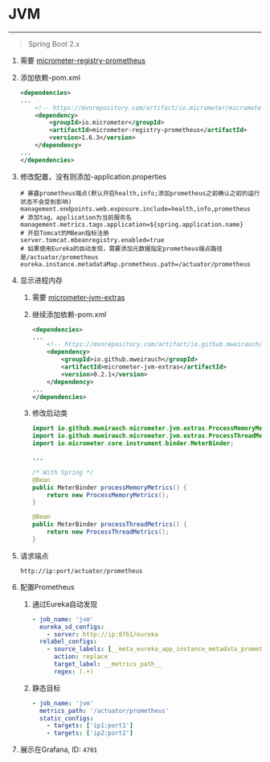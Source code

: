# JVM

---

> Spring Boot 2.x

1. 需要 [micrometer-registry-prometheus](https://micrometer.io/docs/registry/prometheus)

2. 添加依赖-pom.xml

    ```xml
    <dependencies>
    ...
        <!-- https://mvnrepository.com/artifact/io.micrometer/micrometer-registry-prometheus -->
        <dependency>
            <groupId>io.micrometer</groupId>
            <artifactId>micrometer-registry-prometheus</artifactId>
            <version>1.6.3</version>
        </dependency>
    ...
    </dependencies>
    ```

3. 修改配置，没有则添加-application.properties

    ```properties
    # 暴露prometheus端点(默认开启health,info;添加prometheus之前确认之前的运行状态不会受到影响)
    management.endpoints.web.exposure.include=health,info,prometheus
    # 添加tag，application为当前服务名
    management.metrics.tags.application=${spring.application.name}
    # 开启Tomcat的MBean指标注册
    server.tomcat.mbeanregistry.enabled=true
    # 如果使用Eureka的自动发现，需要添加元数据指定prometheus端点路径是/actuator/prometheus
    eureka.instance.metadataMap.prometheus.path=/actuator/prometheus
    ```

4. 显示进程内存
   1. 需要 [micrometer-jvm-extras](https://github.com/mweirauch/micrometer-jvm-extras)

   2. 继续添加依赖-pom.xml

        ```xml
        <dependencies>
        ...
            <!-- https://mvnrepository.com/artifact/io.github.mweirauch/micrometer-jvm-extras -->
            <dependency>
                <groupId>io.github.mweirauch</groupId>
                <artifactId>micrometer-jvm-extras</artifactId>
                <version>0.2.1</version>
            </dependency>
        ...
        </dependencies>
        ```

   3. 修改启动类

        ```java
        import io.github.mweirauch.micrometer.jvm.extras.ProcessMemoryMetrics;
        import io.github.mweirauch.micrometer.jvm.extras.ProcessThreadMetrics;
        import io.micrometer.core.instrument.binder.MeterBinder;

        ...

        /* With Spring */
        @Bean
        public MeterBinder processMemoryMetrics() {
            return new ProcessMemoryMetrics();
        }

        @Bean
        public MeterBinder processThreadMetrics() {
            return new ProcessThreadMetrics();
        }
        ```

5. 请求端点

   `http://ip:port/actuator/prometheus`

6. 配置Prometheus
   1. 通过Eureka自动发现

        ```yaml
        - job_name: 'jvm'
          eureka_sd_configs:
            - server: http://ip:8761/eureka
          relabel_configs:
            - source_labels: [__meta_eureka_app_instance_metadata_prometheus_path]
              action: replace
              target_label: __metrics_path__
              regex: (.+)
        ```

   2. 静态目标

        ```yaml
        - job_name: 'jvm'
          metrics_path: '/actuator/prometheus'
          static_configs:
            - targets: ['ip1:port1']
            - targets: ['ip2:port2']
        ```

7. 展示在Grafana, ID: `4701`
